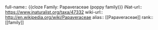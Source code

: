 full-name:: {{cloze Family: Papaveraceae (poppy family)}}
iNat-url:: https://www.inaturalist.org/taxa/47332
wiki-url:: http://en.wikipedia.org/wiki/Papaveraceae
alias:: [[Papaveraceae]]
rank:: [[family]]